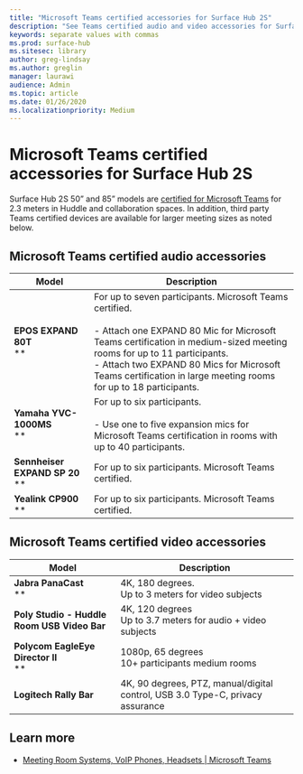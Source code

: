 ```yaml
---
title: "Microsoft Teams certified accessories for Surface Hub 2S"
description: "See Teams certified audio and video accessories for Surface Hub 2S 50-inch and 85-inch models."
keywords: separate values with commas
ms.prod: surface-hub
ms.sitesec: library
author: greg-lindsay
ms.author: greglin
manager: laurawi
audience: Admin
ms.topic: article
ms.date: 01/26/2020
ms.localizationpriority: Medium
---
```

# Microsoft Teams certified accessories for Surface Hub 2S

Surface Hub 2S 50” and 85” models are [certified for Microsoft Teams](https://www.microsoft.com/microsoft-teams/across-devices/devices/product?deviceid=31) for 2.3 meters in Huddle and collaboration spaces. In addition, third party Teams certified devices are available for larger meeting sizes as noted below.

## Microsoft Teams certified audio accessories 

| Model                                | Description                                                                                                                                                                                                                                                                                              |
| ------------------------------------ | -------------------------------------------------------------------------------------------------------------------------------------------------------------------------------------------------------------------------------------------------------------------------------------------------------- |
| **EPOS EXPAND 80T**<br> **         | For up to seven participants. Microsoft Teams certified.<br><br>- Attach one EXPAND 80 Mic for Microsoft Teams certification in medium-sized meeting rooms for up to 11 participants.<br>- Attach two EXPAND 80 Mics for Microsoft Teams certification in large meeting rooms for up to 18 participants. |
| **Yamaha YVC-1000MS**<br> **       | For up to six participants.<br><br>- Use one to five expansion mics for Microsoft Teams certification in rooms with up to 40 participants.                                                                                                                                                               |
| **Sennheiser EXPAND SP 20**<br> ** | For up to six participants. Microsoft Teams certified.                                                                                                                                                                                                                                                   |
| **Yealink CP900**<br> **           | For up to six participants. Microsoft Teams certified.                                                                                                                                                                                                                                                   |

 
## Microsoft Teams certified video accessories

| Model                                       | Description                                                                    |
| ------------------------------------------- | ------------------------------------------------------------------------------ |
| **Jabra PanaCast**<br> **                 | 4K, 180 degrees.<br>Up to 3 meters for video subjects                          |
| **Poly Studio - Huddle Room USB Video Bar** | 4K, 120 degrees<br>Up to 3.7 meters for audio + video subjects                 |
| **Polycom EagleEye Director II**<br> **   | 1080p, 65 degrees<br>10+ participants medium rooms                             |
| **Logitech Rally Bar**                      | 4K, 90 degrees, PTZ, manual/digital control, USB 3.0 Type-C, privacy assurance |

## Learn more

- [Meeting Room Systems, VoIP Phones, Headsets | Microsoft Teams](https://www.microsoft.com/microsoft-teams/across-devices/)
